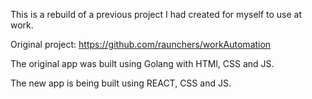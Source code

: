 This is a rebuild of a previous project I had created for myself to use at work. 

Original project: https://github.com/raunchers/workAutomation

The original app was built using Golang with HTMl, CSS and JS. 

The new app is being built using REACT, CSS and JS.
